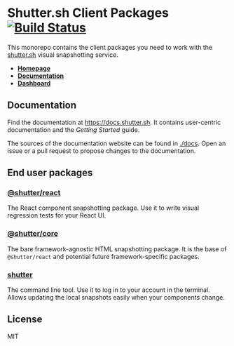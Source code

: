 # Shutter.sh Client Packages [![Build Status](https://travis-ci.org/shuttersh/shutter.svg?branch=master)](https://travis-ci.org/shuttersh/shutter)

This monorepo contains the client packages you need to work with the [shutter.sh](https://shutter.sh/) visual snapshotting service.

* [**Homepage**](https://shutter.sh/)<br />
* [**Documentation**](https://docs.shutter.sh)<br />
* [**Dashboard**](https://shutter.sh/dashboard)


## Documentation

Find the documentation at <https://docs.shutter.sh>. It contains user-centric documentation and the *Getting Started* guide.

The sources of the documentation website can be found in [./docs](./docs). Open an issue or a pull request to propose changes to the documentation.


## End user packages

### [@shutter/react](./packages/react/README.md)

The React component snapshotting package. Use it to write visual regression tests for your React UI.

### [@shutter/core](./packages/core/README.md)

The bare framework-agnostic HTML snapshotting package. It is the base of `@shutter/react` and potential future framework-specific packages.

### [shutter](./packages/shutter/README.md)

The command line tool. Use it to log in to your account in the terminal. Allows updating the local snapshots easily when your components change.


## License

MIT
